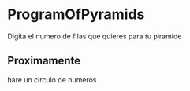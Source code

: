 # ProgramOfPyramids
Digita el numero de filas que quieres para tu piramide
## Proximamente 
  hare un circulo de numeros

